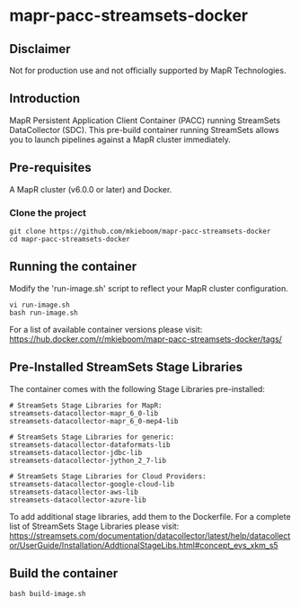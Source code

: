 # mapr-pacc-streamsets-docker

## Disclaimer
Not for production use and not officially supported by MapR Technologies.

## Introduction
MapR Persistent Application Client Container (PACC) running StreamSets DataCollector (SDC). This pre-build container running StreamSets allows you to launch pipelines against a MapR cluster immediately.

## Pre-requisites
A MapR cluster (v6.0.0 or later) and Docker.

### Clone the project
```
git clone https://github.com/mkieboom/mapr-pacc-streamsets-docker
cd mapr-pacc-streamsets-docker
```

## Running the container
Modify the 'run-image.sh' script to reflect your MapR cluster configuration.
```
vi run-image.sh
bash run-image.sh
```

For a list of available container versions please visit:
https://hub.docker.com/r/mkieboom/mapr-pacc-streamsets-docker/tags/

## Pre-Installed StreamSets Stage Libraries
The container comes with the following Stage Libraries pre-installed:

```
# StreamSets Stage Libraries for MapR:
streamsets-datacollector-mapr_6_0-lib
streamsets-datacollector-mapr_6_0-mep4-lib

# StreamSets Stage Libraries for generic:
streamsets-datacollector-dataformats-lib
streamsets-datacollector-jdbc-lib
streamsets-datacollector-jython_2_7-lib

# StreamSets Stage Libraries for Cloud Providers:
streamsets-datacollector-google-cloud-lib
streamsets-datacollector-aws-lib
streamsets-datacollector-azure-lib
```

To add additional stage libraries, add them to the Dockerfile. For a complete list of StreamSets Stage Libraries please visit:
https://streamsets.com/documentation/datacollector/latest/help/datacollector/UserGuide/Installation/AddtionalStageLibs.html#concept_evs_xkm_s5

## Build the container
```
bash build-image.sh
```
